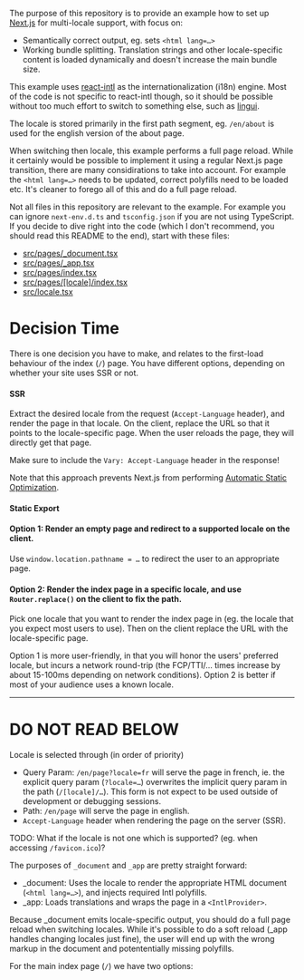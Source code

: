 The purpose of this repository is to provide an example how to set up [Next.js][nextjs] for multi-locale support, with focus on:

- Semantically correct output, eg. sets `<html lang=…>`
- Working bundle splitting. Translation strings and other locale-specific content is loaded dynamically and doesn't increase the main bundle size.

This example uses [react-intl] as the internationalization (i18n) engine. Most of the code is not specific to react-intl though, so it should be possible without too much effort to switch to something else, such as [lingui].

The locale is stored primarily in the first path segment, eg. `/en/about` is used for the english version of the about page.

When switching then locale, this example performs a full page reload. While it certainly would be possible to implement it using a regular Next.js page transition, there are many considirations to take into account. For example the `<html lang=…>` needs to be updated, correct polyfills need to be loaded etc. It's cleaner to forego all of this and do a full page reload.

Not all files in this repository are relevant to the example. For example you can ignore `next-env.d.ts` and `tsconfig.json` if you are not using TypeScript. If you decide to dive right into the code (which I don't recommend, you should read this README to the end), start with these files:

- [src/pages/\_document.tsx](src/pages/_document.tsx)
- [src/pages/\_app.tsx](src/pages/_app.tsx)
- [src/pages/index.tsx](src/pages/index.tsx)
- [src/pages/[locale]/index.tsx](src/pages/[locale]/index.tsx)
- [src/locale.tsx](src/locale.tsx)

# Decision Time

There is one decision you have to make, and relates to the first-load behaviour of the index (`/`) page. You have different options, depending on whether your site uses SSR or not.

#### SSR

Extract the desired locale from the request (`Accept-Language` header), and render the page in that locale. On the client, replace the URL so that it points to the locale-specific page. When the user reloads the page, they will directly get that page.

Make sure to include the `Vary: Accept-Language` header in the response!

Note that this approach prevents Next.js from performing [Automatic Static Optimization](https://nextjs.org/docs/advanced-features/automatic-static-optimization).

#### Static Export

#### Option 1: Render an empty page and redirect to a supported locale on the client.

Use `window.location.pathname = …` to redirect the user to an appropriate page.

#### Option 2: Render the index page in a specific locale, and use `Router.replace()` on the client to fix the path.

Pick one locale that you want to render the index page in (eg. the locale that you expect most users to use). Then on the client replace the URL with the locale-specific page.

Option 1 is more user-friendly, in that you will honor the users' preferred locale, but incurs a network round-trip (the FCP/TTI/… times increase by about 15-100ms depending on network conditions). Option 2 is better if most of your audience uses a known locale.

---

# DO NOT READ BELOW

Locale is selected through (in order of priority)

- Query Param: `/en/page?locale=fr` will serve the page in french, ie. the explicit query param (`?locale=…`) overwrites the implicit query param in the path (`/[locale]/…`). This form is not expect to be used outside of development or debugging sessions.
- Path: `/en/page` will serve the page in english.
- `Accept-Language` header when rendering the page on the server (SSR).

TODO: What if the locale is not one which is supported? (eg. when accessing `/favicon.ico`)?

The purposes of `_document` and `_app` are pretty straight forward:

- \_document: Uses the locale to render the appropriate HTML document (`<html lang=…>`), and injects required Intl polyfills.
- \_app: Loads translations and wraps the page in a `<IntlProvider>`.

Because \_document emits locale-specific output, you should do a full page reload when switching locales. While it's possible to do a soft reload (\_app handles changing locales just fine), the user will end up with the wrong markup in the document and potententially missing polyfills.

For the main index page (`/`) we have two options:

[nextjs]: https://nextjs.org
[react-intl]: https://github.com/formatjs/react-intl
[lingui]: https://lingui.js.org
